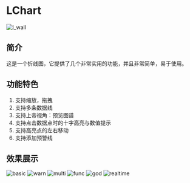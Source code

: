 # LChart
![l_wall](https://github.com/linheimx/LChart/blob/master/art/l_wall.png)

## 简介
这是一个折线图，它提供了几个非常实用的功能，并且非常简单，易于使用。

## 功能特色
1. 支持缩放，拖拽
2. 支持多条数据线
3. 支持上帝视角：预览图谱
4. 支持点击数据点时的十字高亮与数值提示
5. 支持高亮点的左右移动
6. 支持添加预警线

## 效果展示
![basic](https://github.com/linheimx/LChart/blob/master/art/l_basic.png)  ![warn](https://github.com/linheimx/LChart/blob/master/art/l_warn.png)
![multi](https://github.com/linheimx/LChart/blob/master/art/l_multi.png)  ![func](https://github.com/linheimx/LChart/blob/master/art/l_func.png)
![god](https://github.com/linheimx/LChart/blob/master/art/l_god.png)  ![realtime](https://github.com/linheimx/LChart/blob/master/art/l_realtime.png)
